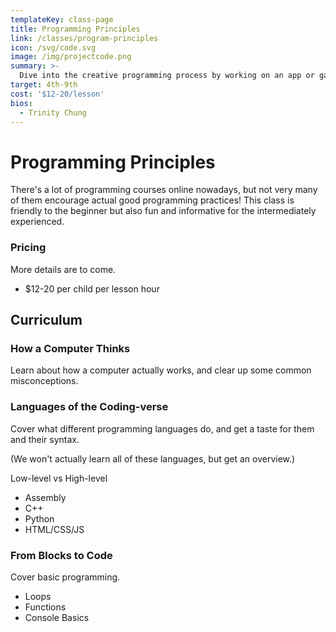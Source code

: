 ```yaml
---
templateKey: class-page
title: Programming Principles
link: /classes/program-principles
icon: /svg/code.svg
image: /img/projectcode.png
summary: >-
  Dive into the creative programming process by working on an app or game with a mentor! Fun and challenging for all skill levels.
target: 4th-9th
cost: '$12-20/lesson'
bios:
  - Trinity Chung
---
```


# Programming Principles
There's a lot of programming courses online nowadays, but not very many of them encourage actual good programming practices! This class is friendly to the beginner but also fun and informative for the intermediately experienced.

### Pricing
More details are to come.
* $12-20 per child per lesson hour

## Curriculum

### How a Computer Thinks
Learn about how a computer actually works, and clear up some common misconceptions.

### Languages of the Coding-verse
Cover what different programming languages do, and get a taste for them and their syntax.


(We won't actually learn all of these languages, but get an overview.)

Low-level vs High-level
* Assembly
* C++
* Python
* HTML/CSS/JS


### From Blocks to Code
Cover basic programming.
  * Loops
  * Functions
  * Console Basics